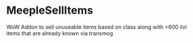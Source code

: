 # MeepleSellItems

WoW Addon to sell unuseable items based on class along with <600 ilvl items that are already known via transmog
